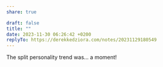 ```yaml
---
share: true

draft: false
title: ""
date: 2023-11-30 06:26:42 +0200
replyTo: https://derekkedziora.com/notes/20231129180549
---
```


The split personality trend was... a moment!
